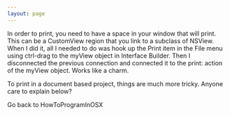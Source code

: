 ```yaml
---
layout: page
---
```


In order to print, you need to have a space in your window that will print.  This can be a CustomView region that you link to a subclass of NSView.  When I did it, all I needed to do was hook up the Print item in the File menu using ctrl-drag to the myView object in Interface Builder.  Then I disconnected the previous connection and connected it to the print: action of the myView object.  Works like a charm.

To print in a document based project, things are much more tricky.  Anyone care to explain below?


Go back to HowToProgramInOSX

